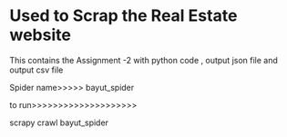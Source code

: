 # Used to Scrap the Real Estate website
This contains the Assignment -2 with  python code , output json file and output csv file

Spider name>>>>> bayut_spider

to run>>>>>>>>>>>>>>>>>>>>

scrapy crawl bayut_spider
